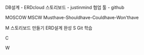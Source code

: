 DB설계 - ERDcloud
스토리보드 - justinmind
협업 툴 - github

MOSCOW MSCW
Musthave-Shouldhave-Couldhave-Won'thave

M
스토리보드 만들기
ERD설계 완성
S
Git 학습

C


W
